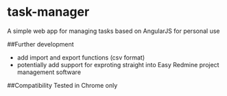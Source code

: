 task-manager
============
A simple web app for managing tasks based on AngularJS for personal use

##Further development
- add import and export functions (csv format)
- potentially add support for exproting straight into Easy Redmine project management software

##Compatibility
Tested in Chrome only
